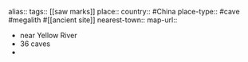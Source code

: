 alias::
tags:: [[saw marks]] 
place::
country:: #China 
place-type:: #cave #megalith #[[ancient site]] 
nearest-town::
map-url::

- near Yellow River
- 36 caves
-